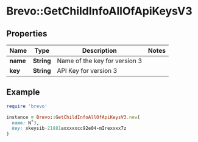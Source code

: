 # Brevo::GetChildInfoAllOfApiKeysV3

## Properties

| Name | Type | Description | Notes |
| ---- | ---- | ----------- | ----- |
| **name** | **String** | Name of the key for version 3 |  |
| **key** | **String** | API Key for version 3 |  |

## Example

```ruby
require 'brevo'

instance = Brevo::GetChildInfoAllOfApiKeysV3.new(
  name: N˚3,
  key: xkeysib-21881axxxxxcc92e04-mIrexxxx7z
)
```

